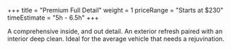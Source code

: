 +++ 
title = "Premium Full Detail" 
weight = 1
priceRange = "Starts at $230"
timeEstimate = "5h - 6.5h"
+++

A comprehensive inside, and out detail. An exterior refresh paired with an interior deep clean. Ideal for the average vehicle that needs a rejuvination.